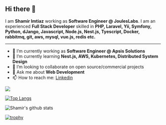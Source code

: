## Hi there 👋

I am **Shamir Imtiaz** working as **Software Engineer @ JoulesLabs**. I am an experienced **Full Stack Developer** skilled in **PHP, Laravel, Yii, Symfony, Python, dJango, Javascript, Node.js, Nest.js, Tyescript, Docker, rabbitmq, git, aws, mysql, vue.js, redis etc.**

---

- 🔭 I’m currently working as **Software Engineer @ Apsis Solutions**
- 🌱 I’m currently learning **Nest.js, AWS, Kubernetes, Distributed System Design**
- 👯 I’m looking to collaborate on open source/commercial projects
- 💬 Ask me about **Web Development**
- 📫 How to reach me: 
  [Linkedin](https://www.linkedin.com/in/ivan-shamir)
  
![](https://komarev.com/ghpvc/?username=Ivanshamir&color=blueviolet&style=plastic&label=PROFILE+VIEWS)

[![Top Langs](https://github-readme-stats.vercel.app/api/top-langs/?username=Ivanshamir&layout=compact&theme=cobalt)](https://github.com/Ivanshamir/github-readme-stats)
  
![Shamir's github stats](https://github-readme-stats.vercel.app/api?username=Ivanshamir&count_private=true&show_icons=true&theme=cobalt) 

[![trophy](https://github-profile-trophy.vercel.app/?username=Ivanshamir)](https://github.com/Ivanshamir/github-profile-trophy)
<!--
**Ivanshamir/Ivanshamir** is a ✨ _special_ ✨ repository because its `README.md` (this file) appears on your GitHub profile.

Here are some ideas to get you started:

- 🔭 I’m currently working on ...
- 🌱 I’m currently learning ...
- 👯 I’m looking to collaborate on ...
- 🤔 I’m looking for help with ...
- 💬 Ask me about ...
- 📫 How to reach me: ...
- 😄 Pronouns: ...
- ⚡ Fun fact: ...
-->
